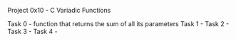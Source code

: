 Project 0x10 - C Variadic Functions

Task 0 - function that returns the sum of all its parameters
Task 1 -
Task 2 -
Task 3 -
Task 4 -